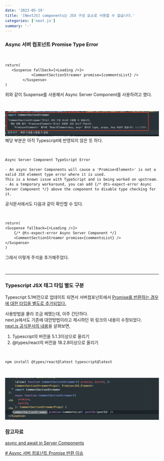 ```yaml
---
date: '2023-05-19'
title: '[NextJS] components는 JSX 구성 요소로 사용할 수 없습니다.'
categories: ['next.js']
summary: '-'
---
```


### Async 서버 컴포넌트 Promise Type Error

<br>

```TSX
return(
   <Suspense fallback={<Loading />}>
            <CommentSectionStreamer promise={commentsList} />
        </Suspense>
)
```

위와 같이 Suspense를 사용해서 Async Server Component를 사용하려고 했다.

<br>

![server component type error](./server-components-type-error.png)
해당 부분은 아직 Typescript에 반영되지 않은 듯 하다.

<br>

```
Async Server Component TypeScript Error

- An async Server Components will cause a 'Promise<Element>' is not a valid JSX element type error where it is used.
This is a known issue with TypeScript and is being worked on upstream.
- As a temporary workaround, you can add {/* @ts-expect-error Async Server Component */} above the component to disable type checking for it.
```

공식문서에서도 다음과 같이 확인할 수 있다.

<br>

```TSX
return(
<Suspense fallback={<Loading />}>
    {/* @ts-expect-error Async Server Component */}
    <CommentSectionStreamer promise={commentsList} />
</Suspense>
)
```

그래서 이렇게 주석을 추가해주었다.

<br>


---

### Typescript JSX 태그 타입 별도 구분

Typescript 5.1버전으로 업데이트 되면서 서버컴포넌트에서 [Promise를 반환하는 경우에 대한 타입을 별도로 추가되었다.](https://www.typescriptlang.org/docs/handbook/release-notes/typescript-5-1.html#decoupled-type-checking-between-jsx-elements-and-jsx-tag-types)

사용방법을 몰라 조금 헤맸는데, 아주 간단하다.    
next.js에서도 기존에 대안방법이라고 제시하던 위 링크의 내용이 수정되었다.   
[next.js 공식문서의 내용](https://www.typescriptlang.org/docs/handbook/release-notes/typescript-5-1.html#decoupled-type-checking-between-jsx-elements-and-jsx-tag-types)을 살펴보면, 

1. Typescript의 버전을 5.1.3이상으로 올리기
2. @types/react의 버전을 18.2.8이상으로 올리기

<br>

```
npm install @types/react@latest typescript@latest
```

<br>

![더 이상 에러가 뜨지 않는다.](./solve-server-components-type-error.png)



### 참고자료

[async and await in Server Components](https://nextjs.org/docs/app/building-your-application/data-fetching/fetching#async-and-await-in-server-components)

[# Async 서버 컴포넌트 Promise 반환 이슈](https://curryyou.tistory.com/529)
